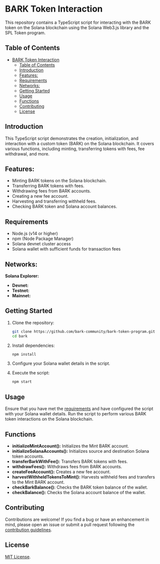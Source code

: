# BARK Token Interaction

This repository contains a TypeScript script for interacting with the BARK token on the Solana blockchain using the Solana Web3.js library and the SPL Token program.

## Table of Contents

- [BARK Token Interaction](#bark-token-interaction)
  - [Table of Contents](#table-of-contents)
  - [Introduction](#introduction)
  - [Features:](#features)
  - [Requirements](#requirements)
  - [Networks:](#networks)
  - [Getting Started](#getting-started)
  - [Usage](#usage)
  - [Functions](#functions)
  - [Contributing](#contributing)
  - [License](#license)

## Introduction

This TypeScript script demonstrates the creation, initialization, and interaction with a custom token (BARK) on the Solana blockchain. It covers various functions, including minting, transferring tokens with fees, fee withdrawal, and more.

## Features:

- Minting BARK tokens on the Solana blockchain.
- Transferring BARK tokens with fees.
- Withdrawing fees from BARK accounts.
- Creating a new fee account.
- Harvesting and transferring withheld fees.
- Checking BARK token and Solana account balances.

## Requirements

- Node.js (v14 or higher)
- npm (Node Package Manager)
- Solana devnet cluster access
- Solana wallet with sufficient funds for transaction fees

## Networks:

**Solana Explorer:**

- **Devnet:**
- **Testnet:**
- **Mainnet:**

## Getting Started

1. Clone the repository:

   ```bash
   git clone https://github.com/bark-community/bark-token-program.git
   cd bark
   ```

2. Install dependencies:

   ```bash
   npm install
   ```

3. Configure your Solana wallet details in the script.

4. Execute the script:

   ```bash
   npm start
   ```

## Usage

Ensure that you have met the [requirements](#requirements) and have configured the script with your Solana wallet details. Run the script to perform various BARK token interactions on the Solana blockchain.

## Functions

- **initializeMintAccount():** Initializes the Mint BARK account.
- **initializeSolanaAccounts():** Initializes source and destination Solana token accounts.
- **transferBarkWithFee():** Transfers BARK tokens with fees.
- **withdrawFees():** Withdraws fees from BARK accounts.
- **createFeeAccount():** Creates a new fee account.
- **harvestWithheldTokensToMint():** Harvests withheld fees and transfers to the Mint BARK account.
- **checkBarkBalance():** Checks the BARK token balance of the wallet.
- **checkBalance():** Checks the Solana account balance of the wallet.

## Contributing

Contributions are welcome! If you find a bug or have an enhancement in mind, please open an issue or submit a pull request following the [contribution guidelines](CONTRIBUTING.md).

## License

[MIT License](LICENSE).
